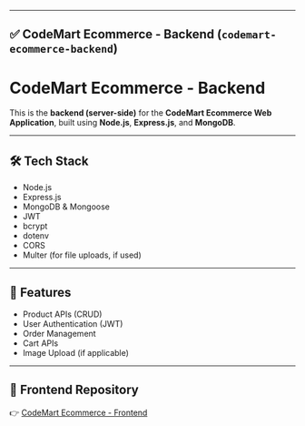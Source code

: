 
---

## ✅ CodeMart Ecommerce - Backend (`codemart-ecommerce-backend`)

# CodeMart Ecommerce - Backend

This is the **backend (server-side)** for the **CodeMart Ecommerce Web Application**, built using **Node.js**, **Express.js**, and **MongoDB**.

---

## 🛠️ Tech Stack

- Node.js
- Express.js
- MongoDB & Mongoose
- JWT
- bcrypt
- dotenv
- CORS
- Multer (for file uploads, if used)

---

## 📸 Features

- Product APIs (CRUD)
- User Authentication (JWT)
- Order Management
- Cart APIs
- Image Upload (if applicable)

---

## 📂 Frontend Repository

👉 [CodeMart Ecommerce - Frontend](https://github.com/CodeAneeq/Codemart-frontend)
